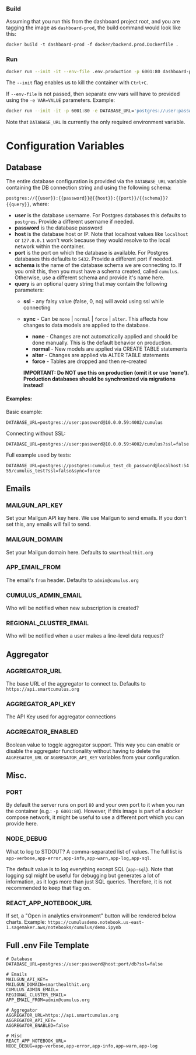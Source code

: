 ### Build
Assuming that you run this from the dashboard project root, and you are tagging the
image as `dashboard-prod`, the build command would look like this:

```
docker build -t dashboard-prod -f docker/backend.prod.Dockerfile .
```

### Run

```sh
docker run --init -it --env-file .env.production -p 6001:80 dashboard-prod
```
The `--init` flag enables us to kill the container with `Ctrl+C`.

If `--env-file` is not passed, then separate env vars will have to provided
using the `-e VAR=VALUE` parameters. Example:

```sh
docker run --init -it -p 6001:80 -e DATABASE_URL='postgres://user:password@host:port/db?ssl=false' dashboard-prod
```
Note that `DATABASE_URL` is currently the only required environment variable.

# Configuration Variables

## Database

The entire database configuration is provided via the `DATABASE_URL` variable containing the DB connection string and using the following schema:

`postgres://{{user}}:{{password}}@{{host}}:{{port}}/{{schema}}?{{query}}`, where:

- **user** is the database username. For Postgres databases this defaults to `postgres`. Provide a different username if needed.
- **password** is the database password
- **host** is the database host or IP. Note that localhost values like `localhost` or `127.0.0.1` won't work because they would resolve to the local network within the container.
- **port** is the port on which the database is available. For Postgres databases this defaults to `5432`. Provide a different port if needed.
- **schema** is the name of the database schema we are connecting to. If you omit this, then you must have a schema created, called `cumulus`. Otherwise, use a different schema and provide it's name here.
- **query** is an optional query string that may contain the following parameters:
    - **ssl** - any falsy value (false, 0, no) will avoid using ssl while connecting
    - **sync** - Can be `none` | `normal` | `force` | `alter`. This affects how changes to data models are applied to the database.
        - **none** - Changes are not automatically applied and should be done manually. This is the default behavior on production.
        - **normal** - New models are applied via CREATE TABLE statements
        - **alter** - Changes are applied via ALTER TABLE statements
        - **force** - Tables are dropped and then re-created

        **IMPORTANT: Do NOT use this on production (omit it or use 'none'). Production databases should be synchronized via migrations instead!**



#### Examples:

Basic example:

`DATABASE_URL=postgres://user:password@10.0.0.59:4002/cumulus`

Connecting without SSL:

`DATABASE_URL=postgres://user:password@10.0.0.59:4002/cumulus?ssl=false`

Full example used by tests:

`DATABASE_URL=postgres://postgres:cumulus_test_db_password@localhost:5455/cumulus_test?ssl=false&sync=force`



## Emails

### MAILGUN_API_KEY
Set your Mailgun API key here. We use Mailgun to send emails. If you don't set this, any emails will fail to send.

### MAILGUN_DOMAIN
Set your Mailgun domain here. Defaults to `smarthealthit.org`

### APP_EMAIL_FROM
The email's `from` header. Defaults to `admin@cumulus.org`

### CUMULUS_ADMIN_EMAIL
Who will be notified when new subscription is created?

### REGIONAL_CLUSTER_EMAIL
Who will be notified when a user makes a line-level data request?

## Aggregator



### AGGREGATOR_URL
The base URL of the aggregator to connect to. Defaults to `https://api.smartcumulus.org`

### AGGREGATOR_API_KEY
The API Key used for aggregator connections

### AGGREGATOR_ENABLED
Boolean value to toggle aggregator support. This way you can enable or disable the aggregator functionality without having to delete the `AGGREGATOR_URL` or `AGGREGATOR_API_KEY` variables from your configuration.


## Misc.

### PORT
By default the server runs on port `80` and your own port to it when you run the container (e.g.: `-p 6001:80`). However, if this image is part of a docker compose network, it might be useful to use a different port which you can provide here.

### NODE_DEBUG
What to log to STDOUT? A comma-separated list of values. The full list is `app-verbose,app-error,app-info,app-warn,app-log,app-sql`.

The default value is to log everything except SQL (`app-sql`). Note that logging sql might be useful for debugging but generates a lot of information, as it logs more than just SQL queries. Therefore, it is not recommended to keep that flag on.

### REACT_APP_NOTEBOOK_URL
If set, a "Open in analytics environment" button will be rendered below charts.
Example: `https://cumulusdemo.notebook.us-east-1.sagemaker.aws/notebooks/cumulus/demo.ipynb`


## Full .env File Template
```
# Database
DATABASE_URL=postgres://user:password@host:port/db?ssl=false

# Emails
MAILGUN_API_KEY=
MAILGUN_DOMAIN=smarthealthit.org
CUMULUS_ADMIN_EMAIL=
REGIONAL_CLUSTER_EMAIL=
APP_EMAIL_FROM=admin@cumulus.org

# Aggregator
AGGREGATOR_URL=https://api.smartcumulus.org
AGGREGATOR_API_KEY=
AGGREGATOR_ENABLED=false

# Misc
REACT_APP_NOTEBOOK_URL=
NODE_DEBUG=app-verbose,app-error,app-info,app-warn,app-log
```
